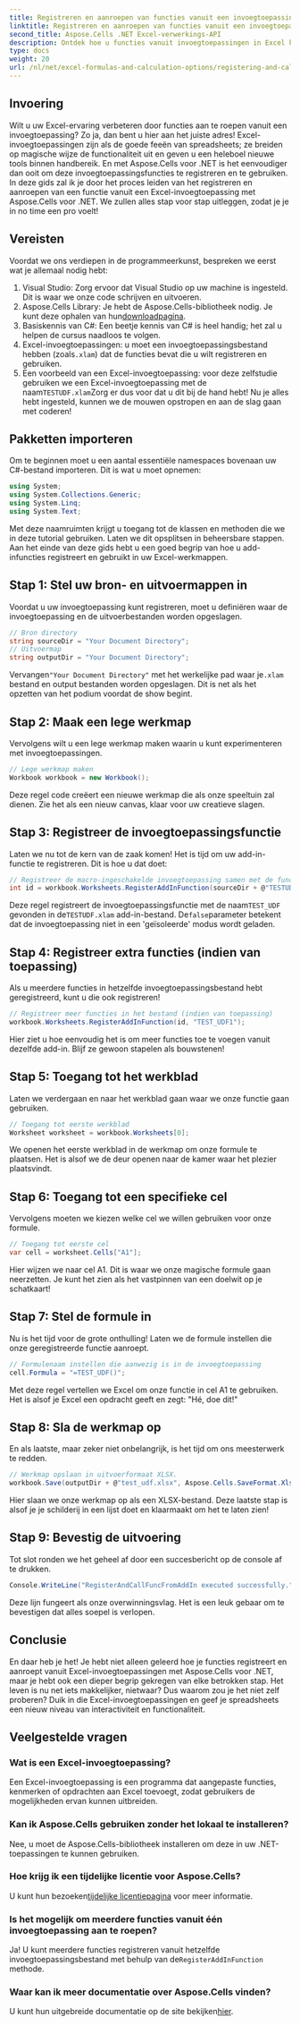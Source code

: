```yaml
---
title: Registreren en aanroepen van functies vanuit een invoegtoepassing in Excel
linktitle: Registreren en aanroepen van functies vanuit een invoegtoepassing in Excel
second_title: Aspose.Cells .NET Excel-verwerkings-API
description: Ontdek hoe u functies vanuit invoegtoepassingen in Excel kunt registreren en aanroepen met Aspose.Cells voor .NET met onze eenvoudige stapsgewijze zelfstudie.
type: docs
weight: 20
url: /nl/net/excel-formulas-and-calculation-options/registering-and-calling-function-from-add-in/
---
```

## Invoering
Wilt u uw Excel-ervaring verbeteren door functies aan te roepen vanuit een invoegtoepassing? Zo ja, dan bent u hier aan het juiste adres! Excel-invoegtoepassingen zijn als de goede feeën van spreadsheets; ze breiden op magische wijze de functionaliteit uit en geven u een heleboel nieuwe tools binnen handbereik. En met Aspose.Cells voor .NET is het eenvoudiger dan ooit om deze invoegtoepassingsfuncties te registreren en te gebruiken. 
In deze gids zal ik je door het proces leiden van het registreren en aanroepen van een functie vanuit een Excel-invoegtoepassing met Aspose.Cells voor .NET. We zullen alles stap voor stap uitleggen, zodat je je in no time een pro voelt!
## Vereisten
Voordat we ons verdiepen in de programmeerkunst, bespreken we eerst wat je allemaal nodig hebt:
1. Visual Studio: Zorg ervoor dat Visual Studio op uw machine is ingesteld. Dit is waar we onze code schrijven en uitvoeren.
2.  Aspose.Cells Library: Je hebt de Aspose.Cells-bibliotheek nodig. Je kunt deze ophalen van hun[downloadpagina](https://releases.aspose.com/cells/net/).
3. Basiskennis van C#: Een beetje kennis van C# is heel handig; het zal u helpen de cursus naadloos te volgen.
4.  Excel-invoegtoepassingen: u moet een invoegtoepassingsbestand hebben (zoals`.xlam`) dat de functies bevat die u wilt registreren en gebruiken.
5.  Een voorbeeld van een Excel-invoegtoepassing: voor deze zelfstudie gebruiken we een Excel-invoegtoepassing met de naam`TESTUDF.xlam`Zorg er dus voor dat u dit bij de hand hebt!
Nu je alles hebt ingesteld, kunnen we de mouwen opstropen en aan de slag gaan met coderen!
## Pakketten importeren
Om te beginnen moet u een aantal essentiële namespaces bovenaan uw C#-bestand importeren. Dit is wat u moet opnemen:
```csharp
using System;
using System.Collections.Generic;
using System.Linq;
using System.Text;
```
Met deze naamruimten krijgt u toegang tot de klassen en methoden die we in deze tutorial gebruiken.
Laten we dit opsplitsen in beheersbare stappen. Aan het einde van deze gids hebt u een goed begrip van hoe u add-infuncties registreert en gebruikt in uw Excel-werkmappen.
## Stap 1: Stel uw bron- en uitvoermappen in
Voordat u uw invoegtoepassing kunt registreren, moet u definiëren waar de invoegtoepassing en de uitvoerbestanden worden opgeslagen.
```csharp
// Bron directory
string sourceDir = "Your Document Directory";
// Uitvoermap
string outputDir = "Your Document Directory";
```
 Vervangen`"Your Document Directory"` met het werkelijke pad waar je`.xlam` bestand en output bestanden worden opgeslagen. Dit is net als het opzetten van het podium voordat de show begint.
## Stap 2: Maak een lege werkmap
Vervolgens wilt u een lege werkmap maken waarin u kunt experimenteren met invoegtoepassingen.
```csharp
// Lege werkmap maken
Workbook workbook = new Workbook();
```
Deze regel code creëert een nieuwe werkmap die als onze speeltuin zal dienen. Zie het als een nieuw canvas, klaar voor uw creatieve slagen.
## Stap 3: Registreer de invoegtoepassingsfunctie
Laten we nu tot de kern van de zaak komen! Het is tijd om uw add-in-functie te registreren. Dit is hoe u dat doet:
```csharp
// Registreer de macro-ingeschakelde invoegtoepassing samen met de functienaam
int id = workbook.Worksheets.RegisterAddInFunction(sourceDir + @"TESTUDF.xlam", "TEST_UDF", false);
```
 Deze regel registreert de invoegtoepassingsfunctie met de naam`TEST_UDF` gevonden in de`TESTUDF.xlam` add-in-bestand. De`false`parameter betekent dat de invoegtoepassing niet in een 'geïsoleerde' modus wordt geladen. 
## Stap 4: Registreer extra functies (indien van toepassing)
Als u meerdere functies in hetzelfde invoegtoepassingsbestand hebt geregistreerd, kunt u die ook registreren!
```csharp
// Registreer meer functies in het bestand (indien van toepassing)
workbook.Worksheets.RegisterAddInFunction(id, "TEST_UDF1");
```
Hier ziet u hoe eenvoudig het is om meer functies toe te voegen vanuit dezelfde add-in. Blijf ze gewoon stapelen als bouwstenen!
## Stap 5: Toegang tot het werkblad
Laten we verdergaan en naar het werkblad gaan waar we onze functie gaan gebruiken. 
```csharp
// Toegang tot eerste werkblad
Worksheet worksheet = workbook.Worksheets[0];
```
We openen het eerste werkblad in de werkmap om onze formule te plaatsen. Het is alsof we de deur openen naar de kamer waar het plezier plaatsvindt.
## Stap 6: Toegang tot een specifieke cel
Vervolgens moeten we kiezen welke cel we willen gebruiken voor onze formule. 
```csharp
// Toegang tot eerste cel
var cell = worksheet.Cells["A1"];
```
Hier wijzen we naar cel A1. Dit is waar we onze magische formule gaan neerzetten. Je kunt het zien als het vastpinnen van een doelwit op je schatkaart!
## Stap 7: Stel de formule in
Nu is het tijd voor de grote onthulling! Laten we de formule instellen die onze geregistreerde functie aanroept.
```csharp
// Formulenaam instellen die aanwezig is in de invoegtoepassing
cell.Formula = "=TEST_UDF()";
```
Met deze regel vertellen we Excel om onze functie in cel A1 te gebruiken. Het is alsof je Excel een opdracht geeft en zegt: "Hé, doe dit!"
## Stap 8: Sla de werkmap op
En als laatste, maar zeker niet onbelangrijk, is het tijd om ons meesterwerk te redden.
```csharp
// Werkmap opslaan in uitvoerformaat XLSX.
workbook.Save(outputDir + @"test_udf.xlsx", Aspose.Cells.SaveFormat.Xlsx);
```
Hier slaan we onze werkmap op als een XLSX-bestand. Deze laatste stap is alsof je je schilderij in een lijst doet en klaarmaakt om het te laten zien!
## Stap 9: Bevestig de uitvoering
Tot slot ronden we het geheel af door een succesbericht op de console af te drukken.
```csharp
Console.WriteLine("RegisterAndCallFuncFromAddIn executed successfully.");
```
Deze lijn fungeert als onze overwinningsvlag. Het is een leuk gebaar om te bevestigen dat alles soepel is verlopen.
## Conclusie 
En daar heb je het! Je hebt niet alleen geleerd hoe je functies registreert en aanroept vanuit Excel-invoegtoepassingen met Aspose.Cells voor .NET, maar je hebt ook een dieper begrip gekregen van elke betrokken stap. Het leven is nu net iets makkelijker, nietwaar? Dus waarom zou je het niet zelf proberen? Duik in die Excel-invoegtoepassingen en geef je spreadsheets een nieuw niveau van interactiviteit en functionaliteit.
## Veelgestelde vragen
### Wat is een Excel-invoegtoepassing?  
Een Excel-invoegtoepassing is een programma dat aangepaste functies, kenmerken of opdrachten aan Excel toevoegt, zodat gebruikers de mogelijkheden ervan kunnen uitbreiden.
### Kan ik Aspose.Cells gebruiken zonder het lokaal te installeren?  
Nee, u moet de Aspose.Cells-bibliotheek installeren om deze in uw .NET-toepassingen te kunnen gebruiken.
### Hoe krijg ik een tijdelijke licentie voor Aspose.Cells?  
 U kunt hun bezoeken[tijdelijke licentiepagina](https://purchase.aspose.com/temporary-license/) voor meer informatie.
### Is het mogelijk om meerdere functies vanuit één invoegtoepassing aan te roepen?  
 Ja! U kunt meerdere functies registreren vanuit hetzelfde invoegtoepassingsbestand met behulp van de`RegisterAddInFunction` methode.
### Waar kan ik meer documentatie over Aspose.Cells vinden?  
 U kunt hun uitgebreide documentatie op de site bekijken[hier](https://reference.aspose.com/cells/net/).